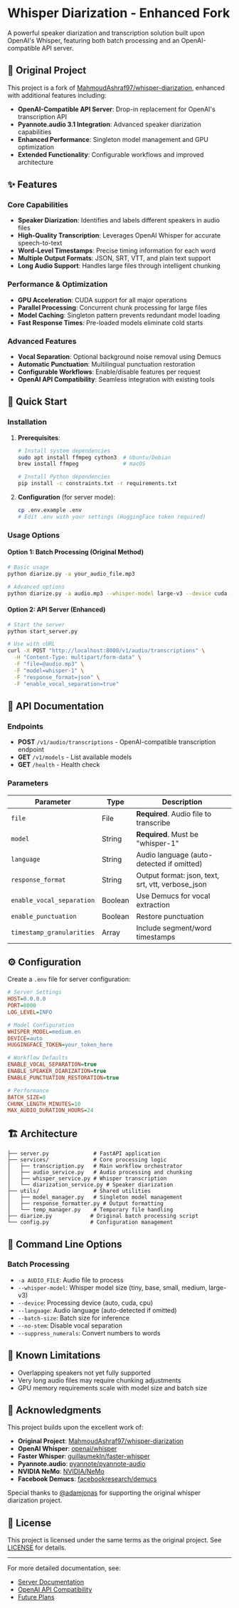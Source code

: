 # Whisper Diarization - Enhanced Fork

A powerful speaker diarization and transcription solution built upon OpenAI's Whisper, featuring both batch processing and an OpenAI-compatible API server.

## 🔗 Original Project

This project is a fork of [MahmoudAshraf97/whisper-diarization](https://github.com/MahmoudAshraf97/whisper-diarization.git), enhanced with additional features including:

- **OpenAI-Compatible API Server**: Drop-in replacement for OpenAI's transcription API
- **Pyannote.audio 3.1 Integration**: Advanced speaker diarization capabilities
- **Enhanced Performance**: Singleton model management and GPU optimization
- **Extended Functionality**: Configurable workflows and improved architecture

## ✨ Features

### Core Capabilities
- **Speaker Diarization**: Identifies and labels different speakers in audio files
- **High-Quality Transcription**: Leverages OpenAI Whisper for accurate speech-to-text
- **Word-Level Timestamps**: Precise timing information for each word
- **Multiple Output Formats**: JSON, SRT, VTT, and plain text support
- **Long Audio Support**: Handles large files through intelligent chunking

### Performance & Optimization
- **GPU Acceleration**: CUDA support for all major operations
- **Parallel Processing**: Concurrent chunk processing for large files
- **Model Caching**: Singleton pattern prevents redundant model loading
- **Fast Response Times**: Pre-loaded models eliminate cold starts

### Advanced Features
- **Vocal Separation**: Optional background noise removal using Demucs
- **Automatic Punctuation**: Multilingual punctuation restoration
- **Configurable Workflows**: Enable/disable features per request
- **OpenAI API Compatibility**: Seamless integration with existing tools

## 🚀 Quick Start

### Installation

1. **Prerequisites**:
   ```bash
   # Install system dependencies
   sudo apt install ffmpeg cython3  # Ubuntu/Debian
   brew install ffmpeg              # macOS
   
   # Install Python dependencies
   pip install -c constraints.txt -r requirements.txt
   ```

2. **Configuration** (for server mode):
   ```bash
   cp .env.example .env
   # Edit .env with your settings (HuggingFace token required)
   ```

### Usage Options

#### Option 1: Batch Processing (Original Method)
```bash
# Basic usage
python diarize.py -a your_audio_file.mp3

# Advanced options
python diarize.py -a audio.mp3 --whisper-model large-v3 --device cuda --language en
```

#### Option 2: API Server (Enhanced)
```bash
# Start the server
python start_server.py

# Use with cURL
curl -X POST "http://localhost:8000/v1/audio/transcriptions" \
  -H "Content-Type: multipart/form-data" \
  -F "file=@audio.mp3" \
  -F "model=whisper-1" \
  -F "response_format=json" \
  -F "enable_vocal_separation=true"
```

## 📖 API Documentation

### Endpoints

- **POST** `/v1/audio/transcriptions` - OpenAI-compatible transcription endpoint
- **GET** `/v1/models` - List available models
- **GET** `/health` - Health check

### Parameters

| Parameter | Type | Description |
|-----------|------|-------------|
| `file` | File | **Required**. Audio file to transcribe |
| `model` | String | **Required**. Must be "whisper-1" |
| `language` | String | Audio language (auto-detected if omitted) |
| `response_format` | String | Output format: json, text, srt, vtt, verbose_json |
| `enable_vocal_separation` | Boolean | Use Demucs for vocal extraction |
| `enable_punctuation` | Boolean | Restore punctuation |
| `timestamp_granularities` | Array | Include segment/word timestamps |

## ⚙️ Configuration

Create a `.env` file for server configuration:

```ini
# Server Settings
HOST=0.0.0.0
PORT=8000
LOG_LEVEL=INFO

# Model Configuration
WHISPER_MODEL=medium.en
DEVICE=auto
HUGGINGFACE_TOKEN=your_token_here

# Workflow Defaults
ENABLE_VOCAL_SEPARATION=true
ENABLE_SPEAKER_DIARIZATION=true
ENABLE_PUNCTUATION_RESTORATION=true

# Performance
BATCH_SIZE=8
CHUNK_LENGTH_MINUTES=10
MAX_AUDIO_DURATION_HOURS=24
```

## 🏗️ Architecture

```
├── server.py              # FastAPI application
├── services/              # Core processing logic
│   ├── transcription.py   # Main workflow orchestrator
│   ├── audio_service.py   # Audio processing and chunking
│   ├── whisper_service.py # Whisper transcription
│   └── diarization_service.py # Speaker diarization
├── utils/                 # Shared utilities
│   ├── model_manager.py   # Singleton model management
│   ├── response_formatter.py # Output formatting
│   └── temp_manager.py    # Temporary file handling
├── diarize.py            # Original batch processing script
└── config.py             # Configuration management
```

## 🔧 Command Line Options

### Batch Processing
- `-a AUDIO_FILE`: Audio file to process
- `--whisper-model`: Whisper model size (tiny, base, small, medium, large-v3)
- `--device`: Processing device (auto, cuda, cpu)
- `--language`: Audio language (auto-detected if omitted)
- `--batch-size`: Batch size for inference
- `--no-stem`: Disable vocal separation
- `--suppress_numerals`: Convert numbers to words

## 🚧 Known Limitations

- Overlapping speakers not yet fully supported
- Very long audio files may require chunking adjustments
- GPU memory requirements scale with model size and batch size

## 🙏 Acknowledgments

This project builds upon the excellent work of:

- **Original Project**: [MahmoudAshraf97/whisper-diarization](https://github.com/MahmoudAshraf97/whisper-diarization.git)
- **OpenAI Whisper**: [openai/whisper](https://github.com/openai/whisper)
- **Faster Whisper**: [guillaumekln/faster-whisper](https://github.com/guillaumekln/faster-whisper)
- **Pyannote.audio**: [pyannote/pyannote-audio](https://github.com/pyannote/pyannote-audio)
- **NVIDIA NeMo**: [NVIDIA/NeMo](https://github.com/NVIDIA/NeMo)
- **Facebook Demucs**: [facebookresearch/demucs](https://github.com/facebookresearch/demucs)

Special thanks to [@adamjonas](https://github.com/adamjonas) for supporting the original whisper diarization project.

## 📄 License

This project is licensed under the same terms as the original project. See [LICENSE](LICENSE) for details.

---

For more detailed documentation, see:
- [Server Documentation](SERVER_README.md)
- [OpenAI API Compatibility](OPENAI_API.md)
- [Future Plans](FUTURE.md)